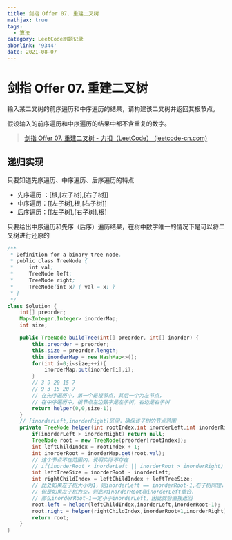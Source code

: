 ```yaml
---
title: 剑指 Offer 07. 重建二叉树
mathjax: true
tags:
  - 算法
category: LeetCode刷题记录
abbrlink: '9344'
date: 2021-08-07
---
```

# 剑指 Offer 07. 重建二叉树

输入某二叉树的前序遍历和中序遍历的结果，请构建该二叉树并返回其根节点。

假设输入的前序遍历和中序遍历的结果中都不含重复的数字。

> [剑指 Offer 07. 重建二叉树 - 力扣（LeetCode） (leetcode-cn.com)](https://leetcode-cn.com/problems/zhong-jian-er-cha-shu-lcof/)

<!-- more -->

## 递归实现

只要知道先序遍历、中序遍历、后序遍历的特点

- 先序遍历 ：[根,[左子树],[右子树]]
- 中序遍历：[[左子树],根,[右子树]]
- 后序遍历：[[左子树],[右子树],根]

只要给出中序遍历和先序（后序）遍历结果，在树中数字唯一的情况下是可以将二叉树进行还原的

```java
/**
 * Definition for a binary tree node.
 * public class TreeNode {
 *     int val;
 *     TreeNode left;
 *     TreeNode right;
 *     TreeNode(int x) { val = x; }
 * }
 */
class Solution {
    int[] preorder;
    Map<Integer,Integer> inorderMap;
    int size;

    public TreeNode buildTree(int[] preorder, int[] inorder) {
        this.preorder = preorder;
        this.size = preorder.length;
        this.inorderMap = new HashMap<>();
        for(int i=0;i<size;++i){
            inorderMap.put(inorder[i],i);
        }
        // 3 9 20 15 7
        // 9 3 15 20 7
        // 在先序遍历中，第一个是根节点，其后一个为左节点，
        // 在中序遍历中，根节点左边数字是左子树，右边是右子树
        return helper(0,0,size-1);
    }
    // [inorderLeft,inorderRight]区间，确保该子树的节点范围
    private TreeNode helper(int rootIndex,int inorderLeft,int inorderRight){
        if(inorderLeft > inorderRight) return null;
        TreeNode root = new TreeNode(preorder[rootIndex]);
        int leftChildIndex = rootIndex + 1;
        int inorderRoot = inorderMap.get(root.val);
        // 这个节点不在范围内，说明实际不存在
        // if(inorderRoot < inorderLeft || inorderRoot > inorderRight) return null;
        int leftTreeSize = inorderRoot - inorderLeft;
        int rightChildIndex = leftChildIndex + leftTreeSize;
        // 此处如果左子树大小为1，则inorderLeft == inorderRoot-1,右子树同理，
        // 但是如果左子树为空，则此时inorderRoot和inorderLeft重合，
        // 那么inorderRoot-1一定小于inorderLeft，因此就会直接返回
        root.left = helper(leftChildIndex,inorderLeft,inorderRoot-1);
        root.right = helper(rightChildIndex,inorderRoot+1,inorderRight);
        return root;
    }
}
```



